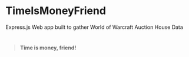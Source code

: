 # TimeIsMoneyFriend
Express.js Web app built to gather World of Warcraft Auction House Data
# 
> #### Time is money, friend!
